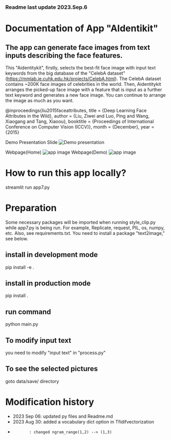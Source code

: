 ### Readme last update 2023.Sep.6
# Documentation of App "AIdentikit" 
## The app can generate face images from text inputs describing the face features.
This "Aidentitykit", firstly, selects the best-fit face image with input text keywords from the big database of the "CelebA dataset" (https://mmlab.ie.cuhk.edu.hk/projects/CelebA.html). The CelebA dataset contains ~200K face images of celebrities in the world. 
Then, Aidentitykit arranges the picked-up face image with a feature that is input as a further text keyword and generates a new face image. You can continue to arrange the image as much as you want.

@inproceedings{liu2015faceattributes,
  title = {Deep Learning Face Attributes in the Wild},
  author = {Liu, Ziwei and Luo, Ping and Wang, Xiaogang and Tang, Xiaoou},
  booktitle = {Proceedings of International Conference on Computer Vision (ICCV)},
  month = {December},
  year = {2015} 

Demo Presentation Slide
![Demo presentation](./images/presentation1.png "Demo presentation")

Webpage(Home)
![app image](./images/app_image1.png "app front page")
Webpage(Demo)
![app image](./images/app_image2.png "app demo page")


# How to run this app locally?
streamlit run app7.py


# Preparation 
Some necessary packages will be imported when running style_clip.py while app7.py is being run. For example, Replicate, request, PIL, os, numpy, etc. Also, see requirements.txt. You need to install a package "text2image," see below.

## install in development mode
pip install -e .
## install in production mode
pip install .

## run command
python main.py

## To modify input text
you need to modify "input text" in "process.py"

## To see the selected pictures 
goto data/save/ directory

# Modification history
- 2023 Sep 06: updated py files and Readme.md
- 2023 Aug 30: added a vocabulary dict option in Tfidifvectorization
-            : changed ngram_range(1,2) --> (1,3)

